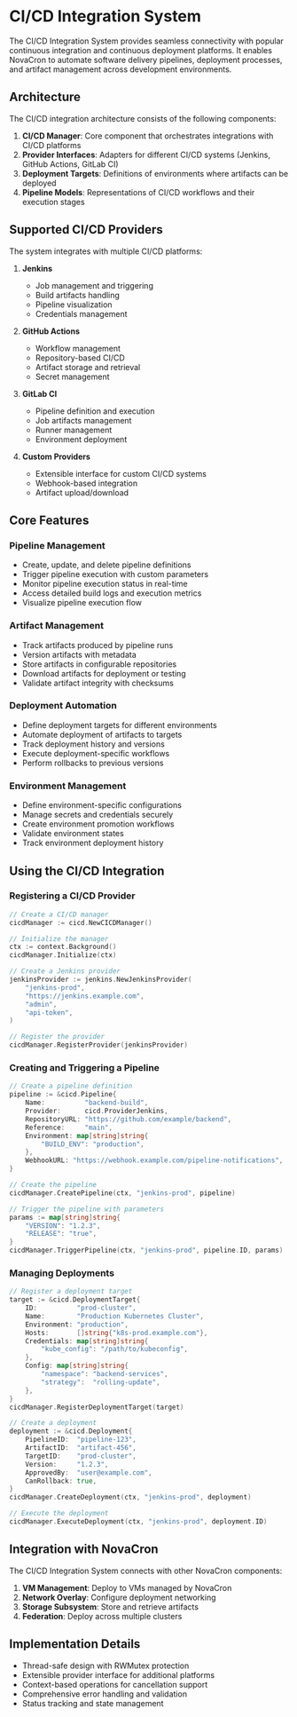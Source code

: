 # CI/CD Integration System

The CI/CD Integration System provides seamless connectivity with popular continuous integration and continuous deployment platforms. It enables NovaCron to automate software delivery pipelines, deployment processes, and artifact management across development environments.

## Architecture

The CI/CD integration architecture consists of the following components:

1. **CI/CD Manager**: Core component that orchestrates integrations with CI/CD platforms
2. **Provider Interfaces**: Adapters for different CI/CD systems (Jenkins, GitHub Actions, GitLab CI)
3. **Deployment Targets**: Definitions of environments where artifacts can be deployed
4. **Pipeline Models**: Representations of CI/CD workflows and their execution stages

## Supported CI/CD Providers

The system integrates with multiple CI/CD platforms:

1. **Jenkins**
   - Job management and triggering
   - Build artifacts handling
   - Pipeline visualization
   - Credentials management

2. **GitHub Actions**
   - Workflow management
   - Repository-based CI/CD
   - Artifact storage and retrieval
   - Secret management

3. **GitLab CI**
   - Pipeline definition and execution
   - Job artifacts management
   - Runner management
   - Environment deployment

4. **Custom Providers**
   - Extensible interface for custom CI/CD systems
   - Webhook-based integration
   - Artifact upload/download

## Core Features

### Pipeline Management

- Create, update, and delete pipeline definitions
- Trigger pipeline execution with custom parameters
- Monitor pipeline execution status in real-time
- Access detailed build logs and execution metrics
- Visualize pipeline execution flow

### Artifact Management

- Track artifacts produced by pipeline runs
- Version artifacts with metadata
- Store artifacts in configurable repositories
- Download artifacts for deployment or testing
- Validate artifact integrity with checksums

### Deployment Automation

- Define deployment targets for different environments
- Automate deployment of artifacts to targets
- Track deployment history and versions
- Execute deployment-specific workflows
- Perform rollbacks to previous versions

### Environment Management

- Define environment-specific configurations
- Manage secrets and credentials securely
- Create environment promotion workflows
- Validate environment states
- Track environment deployment history

## Using the CI/CD Integration

### Registering a CI/CD Provider

```go
// Create a CI/CD manager
cicdManager := cicd.NewCICDManager()

// Initialize the manager
ctx := context.Background()
cicdManager.Initialize(ctx)

// Create a Jenkins provider
jenkinsProvider := jenkins.NewJenkinsProvider(
    "jenkins-prod",
    "https://jenkins.example.com",
    "admin",
    "api-token",
)

// Register the provider
cicdManager.RegisterProvider(jenkinsProvider)
```

### Creating and Triggering a Pipeline

```go
// Create a pipeline definition
pipeline := &cicd.Pipeline{
    Name:          "backend-build",
    Provider:      cicd.ProviderJenkins,
    RepositoryURL: "https://github.com/example/backend",
    Reference:     "main",
    Environment: map[string]string{
        "BUILD_ENV": "production",
    },
    WebhookURL: "https://webhook.example.com/pipeline-notifications",
}

// Create the pipeline
cicdManager.CreatePipeline(ctx, "jenkins-prod", pipeline)

// Trigger the pipeline with parameters
params := map[string]string{
    "VERSION": "1.2.3",
    "RELEASE": "true",
}
cicdManager.TriggerPipeline(ctx, "jenkins-prod", pipeline.ID, params)
```

### Managing Deployments

```go
// Register a deployment target
target := &cicd.DeploymentTarget{
    ID:          "prod-cluster",
    Name:        "Production Kubernetes Cluster",
    Environment: "production",
    Hosts:       []string{"k8s-prod.example.com"},
    Credentials: map[string]string{
        "kube_config": "/path/to/kubeconfig",
    },
    Config: map[string]string{
        "namespace": "backend-services",
        "strategy":  "rolling-update",
    },
}
cicdManager.RegisterDeploymentTarget(target)

// Create a deployment
deployment := &cicd.Deployment{
    PipelineID:  "pipeline-123",
    ArtifactID:  "artifact-456",
    TargetID:    "prod-cluster",
    Version:     "1.2.3",
    ApprovedBy:  "user@example.com",
    CanRollback: true,
}
cicdManager.CreateDeployment(ctx, "jenkins-prod", deployment)

// Execute the deployment
cicdManager.ExecuteDeployment(ctx, "jenkins-prod", deployment.ID)
```

## Integration with NovaCron

The CI/CD Integration System connects with other NovaCron components:

1. **VM Management**: Deploy to VMs managed by NovaCron
2. **Network Overlay**: Configure deployment networking
3. **Storage Subsystem**: Store and retrieve artifacts
4. **Federation**: Deploy across multiple clusters

## Implementation Details

- Thread-safe design with RWMutex protection
- Extensible provider interface for additional platforms
- Context-based operations for cancellation support
- Comprehensive error handling and validation
- Status tracking and state management
